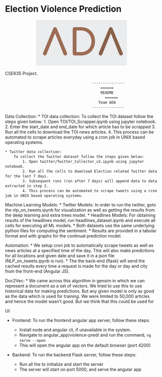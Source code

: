 # Election Violence Prediction
<p align="center">
<img src="assets/ada.png" width="300">
</p>
<p>
CSE635 Project.
</p>


										    ---------------
      											======
						      					README
											      ======
										       Team ADA
										    ---------------



Data Collection:
	* TOI data collection:
		 To collect the TOI dataset follow the steps given below:
			1. Open TOI/TOI_Scrapper.ipynb using jupyter notebook.
			2. Enter the start_date and end_date for which article has to be scrapped
			3. Run all the cells to download the TOI news articles.
			4. This process can be automated to scrape articles everyday using a cron job in UNIX based operating systems.


	* Twitter data collection: 
		To collect the Twitter dataset follow the steps given below:
			1. Open twitter/Twitter_Collector_v3.ipynb using jupyter notebook.
			2. Run all the cells to download Election related Twitter data for the last 7 days.
			3. Subsequent runs (run after 7 days) will append data to data extracted in step 2.
			4. This process can be automated to scrape tweets using a cron job in UNIX based operating systems.




Machine Learning Models:
	* Twitter Models: 
		In order to run the twitter, goto the nlp_on_tweets.ipynb for visualization as well as getting the results from the deep learning and extra trees model.
	* Headlines Models:
		 For obtaining results of the headlines model, run headlines_dataset.ipynb and execute all cells for executing all ML models.
	* Both datasets use the same underlying python files for computing the sentiment.
	* Results are provided in a tabular format and with graphs for the continual prediction model.


Automation:
        * We setup cron job to automatically scrape tweets as well as news articles at a specified time of the day. This will also make predictions for all locations and given date and save it in a json
	file (NLP_on_tweets.ipynb is run). 
        * The the back-end (flask) will send the cached results every time a request is made for the day or day and city from the front-end (Angular JS).


Doc2Vec:
        * We came across this algorithm in gensim in which we can represent a document as a set of vectors. We tried to use this to use historical data for making predictions.  But any given model is only 	as good as the data which is used for training. We were limited to 50,000 articles and hence the model wasn’t good. But we think that this could be used for 




UI:
* Frontend: To run the frontend angular app server, follow these steps:
   * Install node and angular cli, if unavailable in the system.
   * Navigate to angular_app/violence-pred/ and run the command, `ng serve --open`
   * This will open the angular app on the default browser (port 4200)


* Backend: To run the backend Flask server, follow these steps:
   * Run all the to initialize and start the server
   * The server will start on port 5000, and serve the angular app
